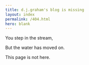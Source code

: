 ```yaml
---
title: d.j.graham's blog is missing
layout: index
permalink: /404.html
hero: blank
---
```


<div class="is-size-1">
<p>You step in the stream,</p>
<p>But the water has moved on.</p>
<p>This page is not here.</p>
</div>
